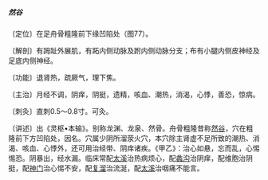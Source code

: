##### 然谷

〔定位〕在足舟骨粗隆前下缘凹陷处（图77）。

〔解剖〕有𧿹趾外展肌，有跖内侧动脉及跗内侧动脉分支；布有小腿内侧皮神经及足底内侧神经。

〔功能〕退肾热，疏厥气，理下焦。

〔主治〕月经不调，阴痒，阴挺，遗精，咳血、潮热，消渴，心悸，善恐，惊病。

〔刺灸〕直刺0.5〜0.8寸。可灸。

〔讲述〕出《灵枢•本输》。别称龙渊、龙泉、然骨。舟骨粗隆昔称[然谷](https://www.gmzyjc.com/read/zjs/zjs3.1.7-8-0.0.2.3.2.md)，穴在粗隆前下方凹陷处，因名。穴属少阴所溜荥火穴，本穴除主肾虚不足所致的潮热、消渴、咳血、心悸外，还可用治经带、阴痒诸疾。《甲乙》：治心如悬，忘而乱，心惕惕恐。阴暴出，经水漏。临床常配[太溪](https://www.gmzyjc.com/read/zjs/zjs3.1.7-8-0.0.2.3.3.md)治热病烦心，配[蠡沟](https://www.gmzyjc.com/read/zjs/zjs3.1.9-12-0.0.4.3.5.md)治阴痒，配维胞治阴挺，配[神门](https://www.gmzyjc.com/read/zjs/zjs3.1.4-6-0.0.2.3.7.md)治心惕不安，配[复溜](https://www.gmzyjc.com/read/zjs/zjs3.1.7-8-0.0.2.3.7.md)治流涎，配[太溪](https://www.gmzyjc.com/read/zjs/zjs3.1.7-8-0.0.2.3.3.md)治咽痛不能言。
